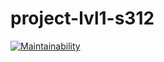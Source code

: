 # project-lvl1-s312
[![Maintainability](https://api.codeclimate.com/v1/badges/fdc1434b35a552625fab/maintainability)](https://codeclimate.com/github/godedok/project-lvl1-s312/maintainability)